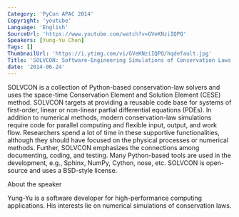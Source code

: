 ```yaml
---
Category: 'PyCon APAC 2014'
Copyright: 'youtube'
Language: 'English'
SourceUrl: 'https://www.youtube.com/watch?v=GVeKNziIQPQ'
Speakers: [Yung-Yu Chen]
Tags: []
ThumbnailUrl: 'https://i.ytimg.com/vi/GVeKNziIQPQ/hqdefault.jpg'
Title: 'SOLVCON: Software-Engineering Simulations of Conservation Laws'
date: '2014-06-24'
---
```

SOLVCON is a collection of Python-based conservation-law solvers and uses the space-time Conservation Element and Solution Element (CESE) method. SOLVCON targets at providing a reusable code base for systems of first-order, linear or non-linear partial differential equations (PDEs). In addition to numerical methods, modern conservation-law simulations require code for parallel computing and flexible input, output, and work flow. Researchers spend a lot of time in these supportive functionalities, although they should have focused on the physical processes or numerical methods. Further, SOLVCON emphasizes the connections among documenting, coding, and testing. Many Python-based tools are used in the development, e.g., Sphinx, NumPy, Cython, nose, etc. SOLVCON is open-source and uses a BSD-style license.


About the speaker

Yung-Yu is a software developer for high-performance computing applications. His interests lie on numerical simulations of conservation laws.
